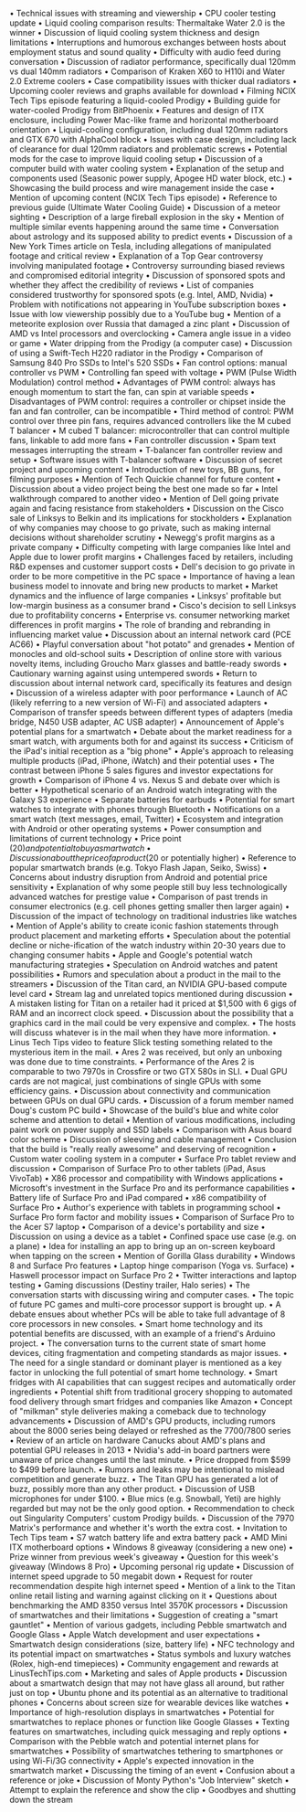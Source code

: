 • Technical issues with streaming and viewership
• CPU cooler testing update
• Liquid cooling comparison results: Thermaltake Water 2.0 is the winner
• Discussion of liquid cooling system thickness and design limitations
• Interruptions and humorous exchanges between hosts about employment status and sound quality
• Difficulty with audio feed during conversation
• Discussion of radiator performance, specifically dual 120mm vs dual 140mm radiators
• Comparison of Kraken X60 to H110i and Water 2.0 Extreme coolers
• Case compatibility issues with thicker dual radiators
• Upcoming cooler reviews and graphs available for download
• Filming NCIX Tech Tips episode featuring a liquid-cooled Prodigy
• Building guide for water-cooled Prodigy from BitPhoenix
• Features and design of ITX enclosure, including Power Mac-like frame and horizontal motherboard orientation
• Liquid-cooling configuration, including dual 120mm radiators and GTX 670 with AlphaCool block
• Issues with case design, including lack of clearance for dual 120mm radiators and problematic screws
• Potential mods for the case to improve liquid cooling setup
• Discussion of a computer build with water cooling system
• Explanation of the setup and components used (Seasonic power supply, Apogee HD water block, etc.)
• Showcasing the build process and wire management inside the case
• Mention of upcoming content (NCIX Tech Tips episode)
• Reference to previous guide (Ultimate Water Cooling Guide)
• Discussion of a meteor sighting
• Description of a large fireball explosion in the sky
• Mention of multiple similar events happening around the same time
• Conversation about astrology and its supposed ability to predict events
• Discussion of a New York Times article on Tesla, including allegations of manipulated footage and critical review
• Explanation of a Top Gear controversy involving manipulated footage
• Controversy surrounding biased reviews and compromised editorial integrity
• Discussion of sponsored spots and whether they affect the credibility of reviews
• List of companies considered trustworthy for sponsored spots (e.g. Intel, AMD, Nvidia)
• Problem with notifications not appearing in YouTube subscription boxes
• Issue with low viewership possibly due to a YouTube bug
• Mention of a meteorite explosion over Russia that damaged a zinc plant
• Discussion of AMD vs Intel processors and overclocking
• Camera angle issue in a video or game
• Water dripping from the Prodigy (a computer case)
• Discussion of using a Swift-Tech H220 radiator in the Prodigy
• Comparison of Samsung 840 Pro SSDs to Intel's 520 SSDs
• Fan control options: manual controller vs PWM
• Controlling fan speed with voltage
• PWM (Pulse Width Modulation) control method
• Advantages of PWM control: always has enough momentum to start the fan, can spin at variable speeds
• Disadvantages of PWM control: requires a controller or chipset inside the fan and fan controller, can be incompatible
• Third method of control: PWM control over three pin fans, requires advanced controllers like the M cubed T balancer
• M cubed T balancer: microcontroller that can control multiple fans, linkable to add more fans
• Fan controller discussion
• Spam text messages interrupting the stream
• T-balancer fan controller review and setup
• Software issues with T-balancer software
• Discussion of secret project and upcoming content
• Introduction of new toys, BB guns, for filming purposes
• Mention of Tech Quickie channel for future content
• Discussion about a video project being the best one made so far
• Intel walkthrough compared to another video
• Mention of Dell going private again and facing resistance from stakeholders
• Discussion on the Cisco sale of Linksys to Belkin and its implications for stockholders
• Explanation of why companies may choose to go private, such as making internal decisions without shareholder scrutiny
• Newegg's profit margins as a private company
• Difficulty competing with large companies like Intel and Apple due to lower profit margins
• Challenges faced by retailers, including R&D expenses and customer support costs
• Dell's decision to go private in order to be more competitive in the PC space
• Importance of having a lean business model to innovate and bring new products to market
• Market dynamics and the influence of large companies
• Linksys' profitable but low-margin business as a consumer brand
• Cisco's decision to sell Linksys due to profitability concerns
• Enterprise vs. consumer networking market differences in profit margins
• The role of branding and rebranding in influencing market value
• Discussion about an internal network card (PCE AC66)
• Playful conversation about "hot potato" and grenades
• Mention of monocles and old-school suits
• Description of online store with various novelty items, including Groucho Marx glasses and battle-ready swords
• Cautionary warning against using untempered swords
• Return to discussion about internal network card, specifically its features and design
• Discussion of a wireless adapter with poor performance
• Launch of AC (likely referring to a new version of Wi-Fi) and associated adapters
• Comparison of transfer speeds between different types of adapters (media bridge, N450 USB adapter, AC USB adapter)
• Announcement of Apple's potential plans for a smartwatch
• Debate about the market readiness for a smart watch, with arguments both for and against its success
• Criticism of the iPad's initial reception as a "big phone"
• Apple's approach to releasing multiple products (iPad, iPhone, iWatch) and their potential uses
• The contrast between iPhone 5 sales figures and investor expectations for growth
• Comparison of iPhone 4 vs. Nexus S and debate over which is better
• Hypothetical scenario of an Android watch integrating with the Galaxy S3 experience
• Separate batteries for earbuds
• Potential for smart watches to integrate with phones through Bluetooth
• Notifications on a smart watch (text messages, email, Twitter)
• Ecosystem and integration with Android or other operating systems
• Power consumption and limitations of current technology
• Price point ($20) and potential to buy a smart watch
• Discussion about the price of a product ($20 or potentially higher)
• Reference to popular smartwatch brands (e.g. Tokyo Flash Japan, Seiko, Swiss)
• Concerns about industry disruption from Android and potential price sensitivity
• Explanation of why some people still buy less technologically advanced watches for prestige value
• Comparison of past trends in consumer electronics (e.g. cell phones getting smaller then larger again)
• Discussion of the impact of technology on traditional industries like watches
• Mention of Apple's ability to create iconic fashion statements through product placement and marketing efforts
• Speculation about the potential decline or niche-ification of the watch industry within 20-30 years due to changing consumer habits
• Apple and Google's potential watch manufacturing strategies
• Speculation on Android watches and patent possibilities
• Rumors and speculation about a product in the mail to the streamers
• Discussion of the Titan card, an NVIDIA GPU-based compute level card
• Stream lag and unrelated topics mentioned during discussion
• A mistaken listing for Titan on a retailer had it priced at $1,500 with 6 gigs of RAM and an incorrect clock speed.
• Discussion about the possibility that a graphics card in the mail could be very expensive and complex.
• The hosts will discuss whatever is in the mail when they have more information.
• Linus Tech Tips video to feature Slick testing something related to the mysterious item in the mail.
• Ares 2 was received, but only an unboxing was done due to time constraints.
• Performance of the Ares 2 is comparable to two 7970s in Crossfire or two GTX 580s in SLI.
• Dual GPU cards are not magical, just combinations of single GPUs with some efficiency gains.
• Discussion about connectivity and communication between GPUs on dual GPU cards.
• Discussion of a forum member named Doug's custom PC build
• Showcase of the build's blue and white color scheme and attention to detail
• Mention of various modifications, including paint work on power supply and SSD labels
• Comparison with Asus board color scheme
• Discussion of sleeving and cable management
• Conclusion that the build is "really really awesome" and deserving of recognition
• Custom water cooling system in a computer
• Surface Pro tablet review and discussion
• Comparison of Surface Pro to other tablets (iPad, Asus VivoTab)
• X86 processor and compatibility with Windows applications
• Microsoft's investment in the Surface Pro and its performance capabilities
• Battery life of Surface Pro and iPad compared
• x86 compatibility of Surface Pro
• Author's experience with tablets in programming school
• Surface Pro form factor and mobility issues
• Comparison of Surface Pro to the Acer S7 laptop
• Comparison of a device's portability and size
• Discussion on using a device as a tablet
• Confined space use case (e.g. on a plane)
• Idea for installing an app to bring up an on-screen keyboard when tapping on the screen
• Mention of Gorilla Glass durability
• Windows 8 and Surface Pro features
• Laptop hinge comparison (Yoga vs. Surface)
• Haswell processor impact on Surface Pro 2
• Twitter interactions and laptop testing
• Gaming discussions (Destiny trailer, Halo series)
• The conversation starts with discussing wiring and computer cases.
• The topic of future PC games and multi-core processor support is brought up.
• A debate ensues about whether PCs will be able to take full advantage of 8 core processors in new consoles.
• Smart home technology and its potential benefits are discussed, with an example of a friend's Arduino project.
• The conversation turns to the current state of smart home devices, citing fragmentation and competing standards as major issues.
• The need for a single standard or dominant player is mentioned as a key factor in unlocking the full potential of smart home technology.
• Smart fridges with AI capabilities that can suggest recipes and automatically order ingredients
• Potential shift from traditional grocery shopping to automated food delivery through smart fridges and companies like Amazon
• Concept of "milkman" style deliveries making a comeback due to technology advancements
• Discussion of AMD's GPU products, including rumors about the 8000 series being delayed or refreshed as the 7700/7800 series
• Review of an article on hardware Canucks about AMD's plans and potential GPU releases in 2013
• Nvidia's add-in board partners were unaware of price changes until the last minute.
• Price dropped from $599 to $499 before launch.
• Rumors and leaks may be intentional to mislead competition and generate buzz.
• The Titan GPU has generated a lot of buzz, possibly more than any other product.
• Discussion of USB microphones for under $100.
• Blue mics (e.g. Snowball, Yeti) are highly regarded but may not be the only good option.
• Recommendation to check out Singularity Computers' custom Prodigy builds.
• Discussion of the 7970 Matrix's performance and whether it's worth the extra cost.
• Invitation to Tech Tips team
• S7 watch battery life and extra battery pack
• AMD Mini ITX motherboard options
• Windows 8 giveaway (considering a new one)
• Prize winner from previous week's giveaway
• Question for this week's giveaway (Windows 8 Pro)
• Upcoming personal rig update
• Discussion of internet speed upgrade to 50 megabit down
• Request for router recommendation despite high internet speed
• Mention of a link to the Titan online retail listing and warning against clicking on it
• Questions about benchmarking the AMD 8350 versus Intel 3570K processors
• Discussion of smartwatches and their limitations
• Suggestion of creating a "smart gauntlet"
• Mention of various gadgets, including Pebble smartwatch and Google Glass
• Apple Watch development and user expectations
• Smartwatch design considerations (size, battery life)
• NFC technology and its potential impact on smartwatches
• Status symbols and luxury watches (Rolex, high-end timepieces)
• Community engagement and rewards at LinusTechTips.com
• Marketing and sales of Apple products
• Discussion about a smartwatch design that may not have glass all around, but rather just on top
• Ubuntu phone and its potential as an alternative to traditional phones
• Concerns about screen size for wearable devices like watches
• Importance of high-resolution displays in smartwatches
• Potential for smartwatches to replace phones or function like Google Glasses
• Texting features on smartwatches, including quick messaging and reply options
• Comparison with the Pebble watch and potential internet plans for smartwatches
• Possibility of smartwatches tethering to smartphones or using Wi-Fi/3G connectivity
• Apple's expected innovation in the smartwatch market
• Discussing the timing of an event
• Confusion about a reference or joke
• Discussion of Monty Python's "Job Interview" sketch
• Attempt to explain the reference and show the clip
• Goodbyes and shutting down the stream